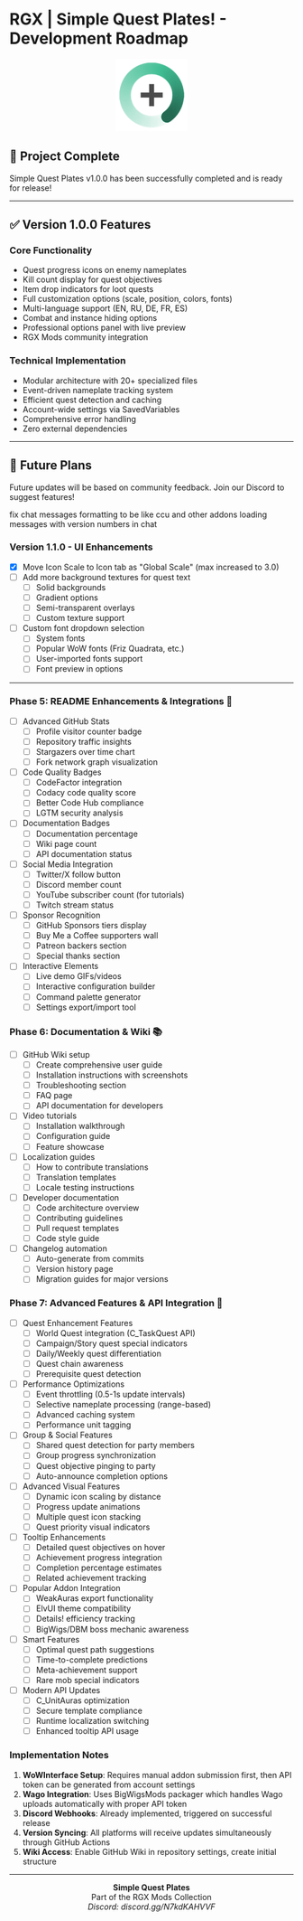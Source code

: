 # RGX | Simple Quest Plates! - Development Roadmap

<p align="center">
  <img src="images/logo.png" alt="SQP Icon" width="128" height="128">
</p>

## 🎯 Project Complete

Simple Quest Plates v1.0.0 has been successfully completed and is ready for release!

---

## ✅ Version 1.0.0 Features

### Core Functionality
- Quest progress icons on enemy nameplates
- Kill count display for quest objectives
- Item drop indicators for loot quests
- Full customization options (scale, position, colors, fonts)
- Multi-language support (EN, RU, DE, FR, ES)
- Combat and instance hiding options
- Professional options panel with live preview
- RGX Mods community integration

### Technical Implementation
- Modular architecture with 20+ specialized files
- Event-driven nameplate tracking system
- Efficient quest detection and caching
- Account-wide settings via SavedVariables
- Comprehensive error handling
- Zero external dependencies

---

## 🚀 Future Plans

Future updates will be based on community feedback. Join our Discord to suggest features!


fix chat messages formatting to be like ccu and other addons loading messages with version numbers in chat




### Version 1.1.0 - UI Enhancements
- [x] Move Icon Scale to Icon tab as "Global Scale" (max increased to 3.0)
- [ ] Add more background textures for quest text
  - [ ] Solid backgrounds
  - [ ] Gradient options
  - [ ] Semi-transparent overlays
  - [ ] Custom texture support
- [ ] Custom font dropdown selection
  - [ ] System fonts
  - [ ] Popular WoW fonts (Friz Quadrata, etc.)
  - [ ] User-imported fonts support
  - [ ] Font preview in options

---

### Phase 5: README Enhancements & Integrations 🎨
- [ ] Advanced GitHub Stats
  - [ ] Profile visitor counter badge
  - [ ] Repository traffic insights
  - [ ] Stargazers over time chart
  - [ ] Fork network graph visualization
- [ ] Code Quality Badges
  - [ ] CodeFactor integration
  - [ ] Codacy code quality score
  - [ ] Better Code Hub compliance
  - [ ] LGTM security analysis
- [ ] Documentation Badges
  - [ ] Documentation percentage
  - [ ] Wiki page count
  - [ ] API documentation status
- [ ] Social Media Integration
  - [ ] Twitter/X follow button
  - [ ] Discord member count
  - [ ] YouTube subscriber count (for tutorials)
  - [ ] Twitch stream status
- [ ] Sponsor Recognition
  - [ ] GitHub Sponsors tiers display
  - [ ] Buy Me a Coffee supporters wall
  - [ ] Patreon backers section
  - [ ] Special thanks section
- [ ] Interactive Elements
  - [ ] Live demo GIFs/videos
  - [ ] Interactive configuration builder
  - [ ] Command palette generator
  - [ ] Settings export/import tool

### Phase 6: Documentation & Wiki 📚
- [ ] GitHub Wiki setup
  - [ ] Create comprehensive user guide
  - [ ] Installation instructions with screenshots
  - [ ] Troubleshooting section
  - [ ] FAQ page
  - [ ] API documentation for developers
- [ ] Video tutorials
  - [ ] Installation walkthrough
  - [ ] Configuration guide
  - [ ] Feature showcase
- [ ] Localization guides
  - [ ] How to contribute translations
  - [ ] Translation templates
  - [ ] Locale testing instructions
- [ ] Developer documentation
  - [ ] Code architecture overview
  - [ ] Contributing guidelines
  - [ ] Pull request templates
  - [ ] Code style guide
- [ ] Changelog automation
  - [ ] Auto-generate from commits
  - [ ] Version history page
  - [ ] Migration guides for major versions

### Phase 7: Advanced Features & API Integration 🚀
- [ ] Quest Enhancement Features
  - [ ] World Quest integration (C_TaskQuest API)
  - [ ] Campaign/Story quest special indicators
  - [ ] Daily/Weekly quest differentiation
  - [ ] Quest chain awareness
  - [ ] Prerequisite quest detection
- [ ] Performance Optimizations
  - [ ] Event throttling (0.5-1s update intervals)
  - [ ] Selective nameplate processing (range-based)
  - [ ] Advanced caching system
  - [ ] Performance unit tagging
- [ ] Group & Social Features
  - [ ] Shared quest detection for party members
  - [ ] Group progress synchronization
  - [ ] Quest objective pinging to party
  - [ ] Auto-announce completion options
- [ ] Advanced Visual Features
  - [ ] Dynamic icon scaling by distance
  - [ ] Progress update animations
  - [ ] Multiple quest icon stacking
  - [ ] Quest priority visual indicators
- [ ] Tooltip Enhancements
  - [ ] Detailed quest objectives on hover
  - [ ] Achievement progress integration
  - [ ] Completion percentage estimates
  - [ ] Related achievement tracking
- [ ] Popular Addon Integration
  - [ ] WeakAuras export functionality
  - [ ] ElvUI theme compatibility
  - [ ] Details! efficiency tracking
  - [ ] BigWigs/DBM boss mechanic awareness
- [ ] Smart Features
  - [ ] Optimal quest path suggestions
  - [ ] Time-to-complete predictions
  - [ ] Meta-achievement support
  - [ ] Rare mob special indicators
- [ ] Modern API Updates
  - [ ] C_UnitAuras optimization
  - [ ] Secure template compliance
  - [ ] Runtime localization switching
  - [ ] Enhanced tooltip API usage

### Implementation Notes
1. **WoWInterface Setup**: Requires manual addon submission first, then API token can be generated from account settings
2. **Wago Integration**: Uses BigWigsMods packager which handles Wago uploads automatically with proper API token
3. **Discord Webhooks**: Already implemented, triggered on successful release
4. **Version Syncing**: All platforms will receive updates simultaneously through GitHub Actions
5. **Wiki Access**: Enable GitHub Wiki in repository settings, create initial structure

---

<p align="center">
  <strong>Simple Quest Plates</strong><br>
  Part of the RGX Mods Collection<br>
  <em>Discord: discord.gg/N7kdKAHVVF</em>
</p>